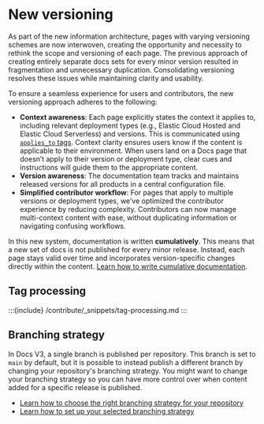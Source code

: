 # New versioning

As part of the new information architecture, pages with varying versioning schemes are now interwoven, creating the opportunity and necessity to rethink the scope and versioning of each page. The previous approach of creating entirely separate docs sets for every minor version resulted in fragmentation and unnecessary duplication. Consolidating versioning resolves these issues while maintaining clarity and usability.

To ensure a seamless experience for users and contributors, the new versioning approach adheres to the following:

* **Context awareness**: Each page explicitly states the context it applies to, including relevant deployment types (e.g., Elastic Cloud Hosted and Elastic Cloud Serverless) and versions. This is communicated using [`applies_to` tags](/syntax/applies.md). Context clarity ensures users know if the content is applicable to their environment. When users land on a Docs page that doesn’t apply to their version or deployment type, clear cues and instructions will guide them to the appropriate content.
* **Version awareness**: The documentation team tracks and maintains released versions for all products in a central configuration file.
* **Simplified contributor workflow**: For pages that apply to multiple versions or deployment types, we’ve optimized the contributor experience by reducing complexity. Contributors can now manage multi-context content with ease, without duplicating information or navigating confusing workflows.
  
In this new system, documentation is written **cumulatively**. This means that a new set of docs is not published for every minor release. Instead, each page stays valid over time and incorporates version-specific changes directly within the content. [Learn how to write cumulative documentation](/contribute/cumulative-docs.md).

## Tag processing

:::{include} /contribute/_snippets/tag-processing.md
:::

## Branching strategy

In Docs V3, a single branch is published per repository. This branch is set to `main` by default, but it is possible to instead publish a different branch by changing your repository's branching strategy. You might want to change your branching strategy so you can have more control over when content added for a specific release is published. 

* [Learn how to choose the right branching strategy for your repository](/contribute/branching-strategy.md)
* [Learn how to set up your selected branching strategy](/configure/content-sources.md)
